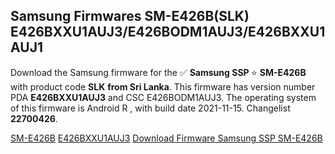 <h2>Samsung Firmwares SM-E426B(SLK) E426BXXU1AUJ3/E426BODM1AUJ3/E426BXXU1AUJ1</h2>
Download the Samsung firmware for the ✅ <strong>Samsung SSP </strong> ⭐ <strong>SM-E426B</strong> with product code <strong>SLK</strong> <strong> from Sri Lanka</strong>. This firmware has version number PDA <strong>E426BXXU1AUJ3</strong> and CSC E426BODM1AUJ3. The operating system of this firmware is Android R , with build date 2021-11-15. Changelist <strong>22700426</strong>.


[SM-E426B](https://samfirm.shop/samsung/model/SM-E426B)
[E426BXXU1AUJ3](https://samfirm.shop/samsung/pda/E426BXXU1AUJ3)
[Download Firmware Samsung SSP SM-E426B](https://samfirm.shop/samsung/firmware/474424)

